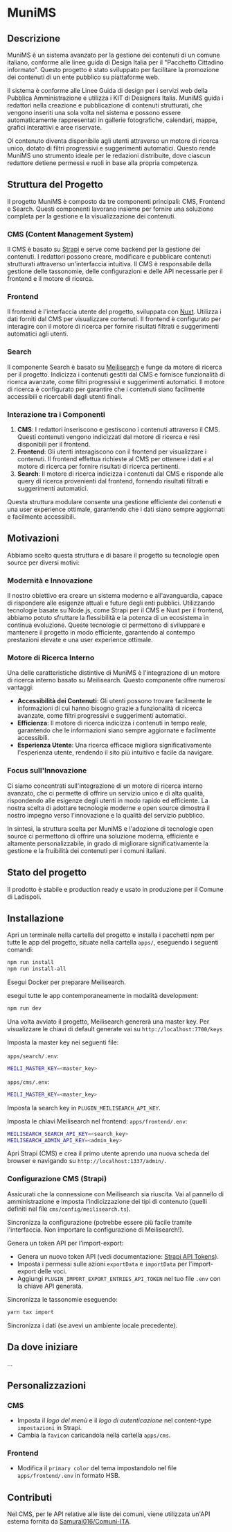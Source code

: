 # MuniMS

## Descrizione

MuniMS è un sistema avanzato per la gestione dei contenuti di un comune italiano, conforme alle linee guida di Design Italia per il "Pacchetto Cittadino informato". Questo progetto è stato sviluppato per facilitare la promozione dei contenuti di un ente pubblico su piattaforme web.

Il sistema è conforme alle Linee Guida di design per i servizi web della Pubblica Amministrazione e utilizza i KIT di Designers Italia. MuniMS guida i redattori nella creazione e pubblicazione di contenuti strutturati, che vengono inseriti una sola volta nel sistema e possono essere automaticamente rappresentati in gallerie fotografiche, calendari, mappe, grafici interattivi e aree riservate.

Ol contenuto diventa disponibile agli utenti attraverso un motore di ricerca unico, dotato di filtri progressivi e suggerimenti automatici. Questo rende MuniMS uno strumento ideale per le redazioni distribuite, dove ciascun redattore detiene permessi e ruoli in base alla propria competenza.

## Struttura del Progetto

Il progetto MuniMS è composto da tre componenti principali: CMS, Frontend e Search. Questi componenti lavorano insieme per fornire una soluzione completa per la gestione e la visualizzazione dei contenuti.

### CMS (Content Management System)

Il CMS è basato su [Strapi](https://strapi.io/) e serve come backend per la gestione dei contenuti. I redattori possono creare, modificare e pubblicare contenuti strutturati attraverso un'interfaccia intuitiva. Il CMS è responsabile della gestione delle tassonomie, delle configurazioni e delle API necessarie per il frontend e il motore di ricerca.

### Frontend

Il frontend è l'interfaccia utente del progetto, sviluppata con [Nuxt](https://nuxt.com/). Utilizza i dati forniti dal CMS per visualizzare contenuti. Il frontend è configurato per interagire con il motore di ricerca per fornire risultati filtrati e suggerimenti automatici agli utenti.

### Search

Il componente Search è basato su [Meilisearch](https://www.meilisearch.com/docs) e funge da motore di ricerca per il progetto. Indicizza i contenuti gestiti dal CMS e fornisce funzionalità di ricerca avanzate, come filtri progressivi e suggerimenti automatici. Il motore di ricerca è configurato per garantire che i contenuti siano facilmente accessibili e ricercabili dagli utenti finali.

### Interazione tra i Componenti

1. **CMS**: I redattori inseriscono e gestiscono i contenuti attraverso il CMS. Questi contenuti vengono indicizzati dal motore di ricerca e resi disponibili per il frontend.
2. **Frontend**: Gli utenti interagiscono con il frontend per visualizzare i contenuti. Il frontend effettua richieste al CMS per ottenere i dati e al motore di ricerca per fornire risultati di ricerca pertinenti.
3. **Search**: Il motore di ricerca indicizza i contenuti dal CMS e risponde alle query di ricerca provenienti dal frontend, fornendo risultati filtrati e suggerimenti automatici.

Questa struttura modulare consente una gestione efficiente dei contenuti e una user experience ottimale, garantendo che i dati siano sempre aggiornati e facilmente accessibili.

## Motivazioni

Abbiamo scelto questa struttura e di basare il progetto su tecnologie open source per diversi motivi:

### Modernità e Innovazione

Il nostro obiettivo era creare un sistema moderno e all'avanguardia, capace di rispondere alle esigenze attuali e future degli enti pubblici. Utilizzando tecnologie basate su Node.js, come Strapi per il CMS e Nuxt per il frontend, abbiamo potuto sfruttare la flessibilità e la potenza di un ecosistema in continua evoluzione. Queste tecnologie ci permettono di sviluppare e mantenere il progetto in modo efficiente, garantendo al contempo prestazioni elevate e una user experience ottimale.

### Motore di Ricerca Interno

Una delle caratteristiche distintive di MuniMS è l'integrazione di un motore di ricerca interno basato su Meilisearch. Questo componente offre numerosi vantaggi:
- **Accessibilità dei Contenuti**: Gli utenti possono trovare facilmente le informazioni di cui hanno bisogno grazie a funzionalità di ricerca avanzate, come filtri progressivi e suggerimenti automatici.
- **Efficienza**: Il motore di ricerca indicizza i contenuti in tempo reale, garantendo che le informazioni siano sempre aggiornate e facilmente accessibili.
- **Esperienza Utente**: Una ricerca efficace migliora significativamente l'esperienza utente, rendendo il sito più intuitivo e facile da navigare.

### Focus sull'Innovazione

Ci siamo concentrati sull'integrazione di un motore di ricerca interno avanzato, che ci permette di offrire un servizio unico e di alta qualità, rispondendo alle esigenze degli utenti in modo rapido ed efficiente. La nostra scelta di adottare tecnologie moderne e open source dimostra il nostro impegno verso l'innovazione e la qualità del servizio pubblico.

In sintesi, la struttura scelta per MuniMS e l'adozione di tecnologie open source ci permettono di offrire una soluzione moderna, efficiente e altamente personalizzabile, in grado di migliorare significativamente la gestione e la fruibilità dei contenuti per i comuni italiani.

## Stato del progetto

Il prodotto è stabile e production ready e usato in produzione per il Comune di Ladispoli.

## Installazione

Apri un terminale nella cartella del progetto e installa i pacchetti npm per tutte le app del progetto, situate nella cartella `apps/`, eseguendo i seguenti comandi:
```sh
npm run install
npm run install-all
```

Esegui Docker per preparare Meilisearch.

esegui tutte le app contemporaneamente in modalità development:
```sh
npm run dev
```

Una volta avviato il progetto, Meilisearch genererà una master key. Per visualizzare le chiavi di default generate vai su  `http://localhost:7700/keys`

Imposta la master key nei seguenti file:

`apps/search/.env`:
```sh
MEILI_MASTER_KEY=<master_key>
```

`apps/cms/.env`:
```sh
MEILI_MASTER_KEY=<master_key>
```
Imposta la search key in `PLUGIN_MEILISEARCH_API_KEY`.

Imposta le chiavi Meilisearch nel frontend:
`apps/frontend/.env`:

```sh
MEILISEARCH_SEARCH_API_KEY=<search_key>
MEILISEARCH_ADMIN_API_KEY=<admin_key>
```

Apri Strapi (CMS) e crea il primo utente aprendo una nuova scheda del browser e navigando su `http://localhost:1337/admin/`.


### Configurazione CMS (Strapi)

Assicurati che la connessione con Meilisearch sia riuscita. Vai al pannello di amministrazione e imposta l'indicizzazione dei tipi di contenuto (quelli definiti nel file `cms/config/meilisearch.ts`).

Sincronizza la configurazione (potrebbe essere più facile tramite l'interfaccia. Non importare la configurazione di Meilisearch!).

Genera un token API per l'import-export:

- Genera un nuovo token API (vedi documentazione: [Strapi API Tokens](https://docs.strapi.io/dev-docs/configurations/api-tokens)).
- Imposta i permessi sulle azioni `exportData` e `importData` per l'import-export delle voci.
- Aggiungi `PLUGIN_IMPORT_EXPORT_ENTRIES_API_TOKEN` nel tuo file `.env` con la chiave API generata.

Sincronizza le tassonomie eseguendo:
```sh
yarn tax import
```

Sincronizza i dati (se avevi un ambiente locale precedente).

## Da dove iniziare

...

## Personalizzazioni

### CMS

- Imposta il *logo del menù* e il *logo di autenticazione* nel content-type `impostazioni` in Strapi.
- Cambia la `favicon` caricandola nella cartella `apps/cms`.

### Frontend

- Modifica il `primary color` del tema impostandolo nel file `apps/frontend/.env` in formato HSB.

## Contributi

Nel CMS, per le API relative alle liste dei comuni, viene utilizzata un'API esterna fornita da [Samurai016/Comuni-ITA](https://github.com/Samurai016/Comuni-ITA).
